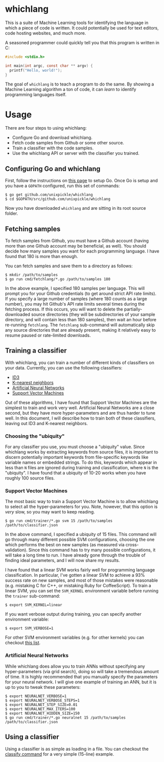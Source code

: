 # whichlang

This is a suite of Machine Learning tools for identifying the language in which a piece of code is written. It could potentially be used for text editors, code hosting websites, and much more.

A seasoned programmer could quickly tell you that this program is written in C:

```c
#include <stdio.h>

int main(int argc, const char ** argv) {
  printf("Hello, world!");
}
```

The goal of `whichlang` is to teach a program to do the same. By showing a Machine Learning algorithm a ton of code, it can *learn* to identify programming languages itself.

# Usage

There are four steps to using whichlang:

 * Configure Go and download whichlang.
 * Fetch code samples from Github or some other source.
 * Train a classifier with the code samples.
 * Use the whichlang API or server with the classifier you trained.

## Configuring Go and whichlang

First, follow the instructions on [this page](https://golang.org/doc/install) to setup Go. Once Go is setup and you have a `GOPATH` configured, run this set of commands:

```
$ go get github.com/unixpickle/whichlang
$ cd $GOPATH/src/github.com/unixpickle/whichlang
```

Now you have downloaded `whichlang` and are sitting in its root source folder.

## Fetching samples

To fetch samples from Github, you must have a Github account (having more than one Github account may be beneficial, as well). You should decide how many samples you want for each programming language. I have found that 180 is more than enough.

You can fetch samples and save them to a directory as follows:

```
$ mkdir /path/to/samples
$ go run cmd/fetchlang/*.go /path/to/samples 180
```

In the above example, I specified 180 samples per language. This will prompt you for your Github credentials (to get around strict API rate limits). If you specify a large number of samples (where 180 counts as a large number), you may hit Github's API rate limits several times during the fetching process. If this occurs, you will want to delete the partially-downloaded source directories (they will be subdirectories of your sample directory, and will contain less than 180 samples), then wait an hour before re-running `fetchlang`. The `fetchlang` sub-command will automatically skip any source directories that are already present, making it relatively easy to resume paused or rate-limited downloads.

## Training a classifier

With whichlang, you can train a number of different kinds of classifiers on your data. Currently, you can use the following classifiers:

 * [ID3](https://en.wikipedia.org/wiki/ID3)
 * [K-nearest neighbors](https://en.wikipedia.org/wiki/K-nearest_neighbors_algorithm)
 * [Artificial Neural Networks](https://en.wikipedia.org/wiki/Artificial_neural_network)
 * [Support Vector Machines](https://en.wikipedia.org/wiki/Support_vector_machine)

Out of these algorithms, I have found that Support Vector Machines are the simplest to train and work very well. Artificial Neural Networks are a close second, but they have more hyper-parameters and are thus harder to tune well. In this document, I will describe how to train both of these classifiers, leaving out ID3 and K-nearest neighbors.

### Choosing the "ubiquity"

For any classifier you use, you must choose a "ubiquity" value. Since whichlang works by extracting keywords from source files, it is important to discern potentially important keywords from file-specific keywords like variable names or embedded strings. To do this, keywords which appear in less than `N` files are ignored during training and classification, where `N` is the "ubiquity". I have found that a ubiquity of 10-20 works when you have roughly 100 source files.

### Support Vector Machines

The most basic way to train a Support Vector Machine is to allow whichlang to select all the hyper-parameters for you. Note, however, that this option is *very* slow, so you may want to keep reading.

```
$ go run cmd/trainer/*.go svm 15 /path/to/samples /path/to/classifier.json
```

In the above command, I specified a ubiquity of 15 files. This command will go through many different possible SVM configurations, choosing the one which performs the best on new samples (as measured via cross-validation). Since this command has to try many possible configurations, it will take a long time to run. I have already gone through the trouble of finding ideal parameters, and I will now share my results.

I have found that a linear SVM works fairly well for programming language classification. In particular, I've gotten a linear SVM to achieve a 93% success rate on new samples, and most of those mistakes were reasonable (e.g. mistaking C for C++, or mistaking Ruby for CoffeeScript). To train a linear SVM, you can set the `SVM_KERNEL` environment variable before running the `trainer` sub-command:

```
$ export SVM_KERNEL=linear
```

If you want verbose output during training, you can specify another environment variable:

```
$ export SVM_VERBOSE=1
```

For other SVM environment variables (e.g. for other kernels) you can checkout [this list](https://godoc.org/github.com/unixpickle/whichlang/svm#pkg-constants).

### Artificial Neural Networks

While whichlang does allow you to train ANNs without specifying any hyper-parameters (via grid search), doing so will take a tremendous amount of time. It is highly recommended that you manually specify the parameters for your neural network. I will give one example of training an ANN, but it is up to you to tweak these parameters:

```
$ export NEURALNET_VERBOSE=1
$ export NEURALNET_VERBOSE_STEPS=1
$ export NEURALNET_STEP_SIZE=0.01
$ export NEURALNET_MAX_ITERS=100
$ export NEURALNET_HIDDEN_SIZE=150
$ go run cmd/trainer/*.go neuralnet 15 /path/to/samples /path/to/classifier.json
```

## Using a classifier

Using a classifier is as simple as loading in a file. You can checkout the [classify command](https://github.com/unixpickle/whichlang/blob/master/cmd/classify/main.go) for a very simple (15-line) example.
